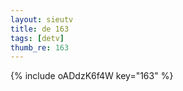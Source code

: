```yaml
--- 
layout: sieutv
title: de 163
tags: [detv]
thumb_re: 163
---
```

{% include oADdzK6f4W key="163" %} 
